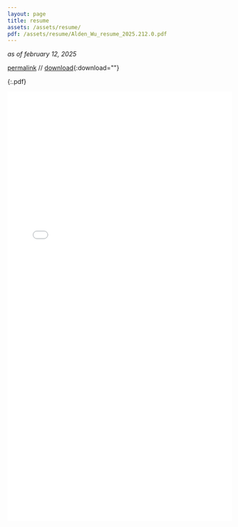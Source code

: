 ```yaml
---
layout: page
title: resume
assets: /assets/resume/
pdf: /assets/resume/Alden_Wu_resume_2025.212.0.pdf
---
```


*as of february 12, 2025*

[permalink]({{page.pdf}}) // [download]({{page.pdf}}){:download=""}

{:.pdf}
<iframe src="/thirdparty/pdfjs/web/viewer.html?file={{page.pdf}}" title="pdfjs" frameborder="0" width="100%" height="965px"></iframe>

